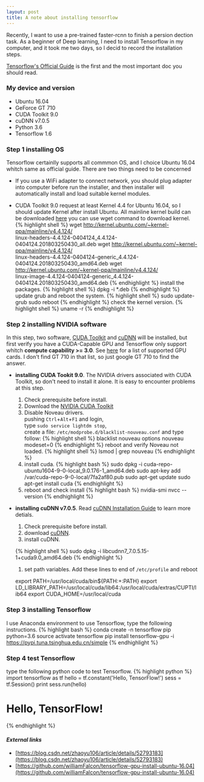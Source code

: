 ```yaml
---
layout: post
title: A note about installing tensorflow
---
```


Recently, I want to use a pre-trained faster-rcnn to finish a persion dection task. As a beginner of Deep learning, I need to install Tensorflow in my computer, and it took me two days, so I decid to record the installation steps.

[Tensorflow's Official Guide](https://www.tensorflow.org/install/) is the first and the most important doc you should read.

### My device and version
* Ubuntu 16.04
* GeForce GT 710
* CUDA Toolkit 9.0
* cuDNN v7.0.5
* Python 3.6
* Tensorflow 1.6

### Step 1 installing OS

Tensorflow certainlly supports all commmon OS, and I choice Ubuntu 16.04 whitch same as official guide. There are two things need to be concerned

* If you use a WiFi adapter to connect network, you should plug adapter into computer before run the installer, and then installer will automatically install and load suitable kernel modules.

* CUDA Toolkit 9.0 request at least Kernel 4.4 for Ubuntu 16.04, so I should update Kernel after install Ubuntu. All mainline kernel build can be downloaded [here](http://kernel.ubuntu.com/~kernel-ppa/mainline/) you can use wget command to download kernel.
{% highlight shell %}
wget http://kernel.ubuntu.com/~kernel-ppa/mainline/v4.4.124/ \
linux-headers-4.4.124-0404124_4.4.124-0404124.201803250430_all.deb
wget http://kernel.ubuntu.com/~kernel-ppa/mainline/v4.4.124/ \
linux-headers-4.4.124-0404124-generic_4.4.124-0404124.201803250430_amd64.deb
wget http://kernel.ubuntu.com/~kernel-ppa/mainline/v4.4.124/ \
linux-image-4.4.124-0404124-generic_4.4.124-0404124.201803250430_amd64.deb
{% endhighlight %}
install the packages.
{% highlight shell %}
dpkg -i *.deb
{% endhighlight %}
update grub and reboot the system.
{% highlight shell %}
sudo update-grub
sudo reboot
{% endhighlight %}
check the kernel version.
{% highlight shell %}
uname -r
{% endhighlight %}

### Step 2 installing NVIDIA software

In this step, two software, [CUDA Toolkit](http://docs.nvidia.com/cuda/) and [cuDNN](https://developer.nvidia.com/cudnn) will be installed, but first verify you have a CUDA-Capable GPU and Tensorflow only support whitch **compute capability >= 3.0**. See [here](https://developer.nvidia.com/cuda-gpus) for a list of supported GPU cards. I don't find GT 710 in that list, so just google GT 710 to find the answer.

* **installing CUDA Tookit 9.0**. The NVIDIA drivers associated with CUDA Toolkit, so don't need to install it alone. It is easy to encounter problems at this step.
    1. Check prerequisite before install.
    1. Download the [NVIDIA CUDA Toolkit](http://developer.nvidia.com/cuda-downloads)
    1. Disable Noveau drivers.<br>
    pushing `Ctrl`+`Alt`+`F1` and login,<br>
    type `sudo service lightdm stop`,<br>
    create a file: `/etc/modprobe.d/blacklist-nouveau.conf` and type follow:
    {% highlight shell %}
    blacklist nouveau
    options nouveau modeset=0
    {% endhighlight %}
    reboot and verify Noveau not loaded.
    {% highlight shell %}
    lsmod | grep nouveau
    {% endhighlight %}
    1. install cuda.
    {% highlight bash %}
    sudo dpkg -i cuda-repo-ubuntu1604-9-0-local_9.0.176-1_amd64.deb
    sudo apt-key add /var/cuda-repo-9-0-local/7fa2af80.pub
    sudo apt-get update
    sudo apt-get install cuda
    {% endhighlight %}
    1. reboot and check install
    {% highlight bash %}
    nvidia-smi
    nvcc --version
    {% endhighlight %}

* **installing cuDNN v7.0.5**. Read [cuDNN Installation Guide](http://docs.nvidia.com/deeplearning/sdk/cudnn-install/index.html) to learn more detials.
    1. Check prerequisite before install.
    1. download [cuDNN](https://developer.nvidia.com/cudnn).
    1. install cuDNN.

    {% highlight shell %}
    sudo dpkg -i libcudnn7_7.0.5.15-1+cuda9.0_amd64.deb
    {% endhighlight %}
    
    1. set path variables. Add these lines to end of `/etc/profile` and reboot
    
    export PATH=/usr/local/cuda/bin${PATH:+:PATH}
    export LD_LIBRARY_PATH=/usr/local/cuda/lib64:/usr/local/cuda/extras/CUPTI/lib64
    export CUDA_HOME=/usr/local/cuda
    

### Step 3 installing Tensorflow

I use Anaconda environment to use Tensorflow, type the following instructions.
{% highlight bash %}
conda create -n tensorflow pip python=3.6
source activate tensorflow
pip install tensorflow-gpu -i https://pypi.tuna.tsinghua.edu.cn/simple
{% endhighlight %}

### Step 4 test Tensorflow

type the following python code to test Tensorflow.
{% highlight python %}
import tensorflow as tf
hello = tf.constant('Hello, TensorFlow!')
sess = tf.Session()
print sess.run(hello)
# Hello, TensorFlow!
{% endhighlight %}

#### *External links*
* [https://blog.csdn.net/zhaoyu106/article/details/52793183](https://blog.csdn.net/zhaoyu106/article/details/52793183)
* [https://github.com/williamFalcon/tensorflow-gpu-install-ubuntu-16.04](https://github.com/williamFalcon/tensorflow-gpu-install-ubuntu-16.04)

<br>